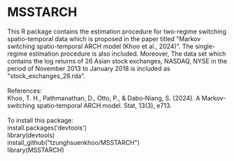 # MSSTARCH
This R package contains the estimation procedure for two-regime switching spatio-temporal data which is proposed in the paper titled
"Markov switching spatio-temporal ARCH model (Khoo et al., 2024)". The single-regime estimation procedure is also included. Moreover,
The data set which contains the log returns of 26 Asian stock exchanges, NASDAQ, NYSE in the period of November 2013 to January 2018 is 
included as "stock_exchanges_28.rda".
<br /> 
<br /> 
References:
<br /> 
Khoo, T. H., Pathmanathan, D., Otto, P., & Dabo‐Niang, S. (2024). A Markov‐switching spatio‐temporal ARCH model. Stat, 13(3), e713.
<br /> 
<br /> 
To install this package: <br /> 
install.packages('devtools') <br /> 
library(devtools) <br /> 
install_github("tzunghsuenkhoo/MSSTARCH")  <br /> 
library(MSSTARCH)

